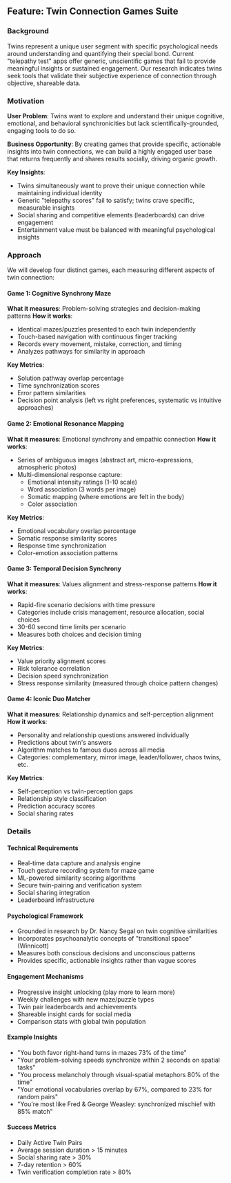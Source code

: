 ## Feature: Twin Connection Games Suite

### Background

Twins represent a unique user segment with specific psychological needs around understanding and quantifying their special bond. Current "telepathy test" apps offer generic, unscientific games that fail to provide meaningful insights or sustained engagement. Our research indicates twins seek tools that validate their subjective experience of connection through objective, shareable data.

### Motivation

**User Problem**: Twins want to explore and understand their unique cognitive, emotional, and behavioral synchronicities but lack scientifically-grounded, engaging tools to do so.

**Business Opportunity**: By creating games that provide specific, actionable insights into twin connections, we can build a highly engaged user base that returns frequently and shares results socially, driving organic growth.

**Key Insights**:
- Twins simultaneously want to prove their unique connection while maintaining individual identity
- Generic "telepathy scores" fail to satisfy; twins crave specific, measurable insights
- Social sharing and competitive elements (leaderboards) can drive engagement
- Entertainment value must be balanced with meaningful psychological insights

### Approach

We will develop four distinct games, each measuring different aspects of twin connection:

#### Game 1: Cognitive Synchrony Maze
**What it measures**: Problem-solving strategies and decision-making patterns
**How it works**: 
- Identical mazes/puzzles presented to each twin independently
- Touch-based navigation with continuous finger tracking
- Records every movement, mistake, correction, and timing
- Analyzes pathways for similarity in approach

**Key Metrics**:
- Solution pathway overlap percentage
- Time synchronization scores
- Error pattern similarities
- Decision point analysis (left vs right preferences, systematic vs intuitive approaches)

#### Game 2: Emotional Resonance Mapping
**What it measures**: Emotional synchrony and empathic connection
**How it works**:
- Series of ambiguous images (abstract art, micro-expressions, atmospheric photos)
- Multi-dimensional response capture:
  - Emotional intensity ratings (1-10 scale)
  - Word association (3 words per image)
  - Somatic mapping (where emotions are felt in the body)
  - Color association

**Key Metrics**:
- Emotional vocabulary overlap percentage
- Somatic response similarity scores
- Response time synchronization
- Color-emotion association patterns

#### Game 3: Temporal Decision Synchrony
**What it measures**: Values alignment and stress-response patterns
**How it works**:
- Rapid-fire scenario decisions with time pressure
- Categories include crisis management, resource allocation, social choices
- 30-60 second time limits per scenario
- Measures both choices and decision timing

**Key Metrics**:
- Value priority alignment scores
- Risk tolerance correlation
- Decision speed synchronization
- Stress response similarity (measured through choice pattern changes)

#### Game 4: Iconic Duo Matcher
**What it measures**: Relationship dynamics and self-perception alignment
**How it works**:
- Personality and relationship questions answered individually
- Predictions about twin's answers
- Algorithm matches to famous duos across all media
- Categories: complementary, mirror image, leader/follower, chaos twins, etc.

**Key Metrics**:
- Self-perception vs twin-perception gaps
- Relationship style classification
- Prediction accuracy scores
- Social sharing rates

### Details

#### Technical Requirements
- Real-time data capture and analysis engine
- Touch gesture recording system for maze game
- ML-powered similarity scoring algorithms
- Secure twin-pairing and verification system
- Social sharing integration
- Leaderboard infrastructure

#### Psychological Framework
- Grounded in research by Dr. Nancy Segal on twin cognitive similarities
- Incorporates psychoanalytic concepts of "transitional space" (Winnicott)
- Measures both conscious decisions and unconscious patterns
- Provides specific, actionable insights rather than vague scores

#### Engagement Mechanisms
- Progressive insight unlocking (play more to learn more)
- Weekly challenges with new maze/puzzle types
- Twin pair leaderboards and achievements
- Shareable insight cards for social media
- Comparison stats with global twin population

#### Example Insights
- "You both favor right-hand turns in mazes 73% of the time"
- "Your problem-solving speeds synchronize within 2 seconds on spatial tasks"
- "You process melancholy through visual-spatial metaphors 80% of the time"
- "Your emotional vocabularies overlap by 67%, compared to 23% for random pairs"
- "You're most like Fred & George Weasley: synchronized mischief with 85% match"

#### Success Metrics
- Daily Active Twin Pairs
- Average session duration > 15 minutes
- Social sharing rate > 30%
- 7-day retention > 60%
- Twin verification completion rate > 80%
